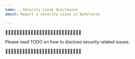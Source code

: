 ```yaml
---
name: ⚠️ Security issue disclosure
about: Report a security issue in Badvlasim

---
```


🛑🛑🛑🛑🛑🛑🛑🛑🛑🛑🛑🛑🛑🛑🛑🛑🛑🛑🛑🛑🛑🛑🛑🛑🛑🛑🛑

Please read TODO on how to disclose security related issues.

🛑🛑🛑🛑🛑🛑🛑🛑🛑🛑🛑🛑🛑🛑🛑🛑🛑🛑🛑🛑🛑🛑🛑🛑🛑🛑🛑